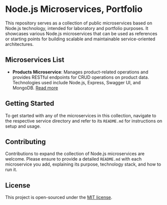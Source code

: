# Node.js Microservices, Portfolio

This repository serves as a collection of public microservices based on Node.js technology, intended for laboratory and portfolio purposes. It showcases various Node.js microservices that can be used as references or starting points for building scalable and maintainable service-oriented architectures.

## Microservices List

- **Products Microservice**: Manages product-related operations and provides RESTful endpoints for CRUD operations on product data. Technologies used include Node.js, Express, Swagger UI, and MongoDB. [Read more](products/README.md)


## Getting Started

To get started with any of the microservices in this collection, navigate to the respective service directory and refer to its `README.md` for instructions on setup and usage.

## Contributing

Contributions to expand the collection of Node.js microservices are welcome. Please ensure to provide a detailed `README.md` with each microservice you add, explaining its purpose, technology stack, and how to run it.

## License

This project is open-sourced under the [MIT license](LICENSE).

